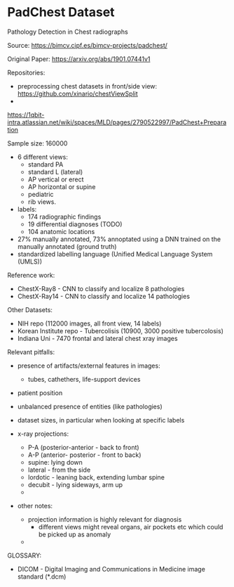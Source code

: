 # PadChest Dataset
Pathology Detection in Chest radiographs


Source:
https://bimcv.cipf.es/bimcv-projects/padchest/

Original Paper: 
https://arxiv.org/abs/1901.07441v1

Repositories:
- preprocessing chest datasets in front/side view: https://github.com/xinario/chestViewSplit
- 

https://1qbit-intra.atlassian.net/wiki/spaces/MLD/pages/2790522997/PadChest+Preparation


Sample size: 160000
- 6 different views:
	- standard PA
	- standard L (lateral)
	- AP vertical or erect
	- AP horizontal or supine
	- pediatric
	- rib views.
- labels: 
	- 174 radiographic findings
	- 19 differential diagnoses (TODO)
	- 104 anatomic locations
- 27% manually annotated, 73% annoptated using a DNN trained on the manually annotated (ground truth)
- standardized labelling language (Unified Medical Language System (UMLS))

Reference work:
- ChestX-Ray8 - CNN to classify and localize 8 pathologies
- ChestX-Ray14 - CNN to classify and localize 14 pathologies

Other Datasets:
- NIH repo (112000 images, all front view, 14 labels)
- Korean Institute repo - Tubercolisis (10900, 3000 positive tubercolosis)
- Indiana Uni - 7470 frontal and lateral chest xray images

Relevant pitfalls:
- presence of artifacts/external features in images: 
	- tubes, cathethers, life-support devices 
- patient position
- unbalanced presence of entities (like pathologies)
- dataset sizes, in particular when looking at specific labels

- x-ray projections:
	- P-A (posterior-anterior - back to front)
	- A-P (anterior- posterior -  front to back)
	- supine: lying down
	- lateral - from the side
	- lordotic - leaning back, extending lumbar spine
	- decubit - lying sideways, arm up
	- 


- other notes: 
	- projection information is highly relevant for diagnosis
		- different views might reveal organs, air pockets etc which could be picked up as anomaly
	- 

GLOSSARY:
- DICOM - Digital Imaging and Communications in Medicine image standard (*.dcm)
